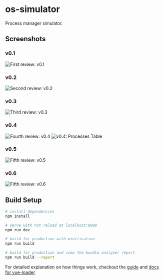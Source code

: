 # os-simulator

Process manager simulator.

## Screenshots

### v0.1
![First review: v0.1](/../screenshots/os-simulator-v0.1-fullpage.png?raw=true "OS-Simulator v0.1")

### v0.2
![Second review: v0.2](/../screenshots/os-simulator-v0.2-fullpage.png?raw=true "OS-Simulator v0.2")

### v0.3
![Third review: v0.3](/../screenshots/os-simulator-v0.3-fullpage.png?raw=true "OS-Simulator v0.3")

### v0.4
![Fourth review: v0.4](/../screenshots/os-simulator-v0.4-fullpage.png?raw=true "OS-Simulator v0.4")
![v0.4: Processes Table](/../screenshots/os-simulator-v0.4-table.png?raw=true "OS-Simulator v0.4: Processes Table")

### v0.5
![Fifth review: v0.5](/../screenshots/os-simulator-v0.5-fullpage.png?raw=true "OS-Simulator v0.5")

### v0.6
![Fifth review: v0.6](/../screenshots/os-simulator-v0.6-fullpage.png?raw=true "OS-Simulator v0.6")

## Build Setup

``` bash
# install dependencies
npm install

# serve with hot reload at localhost:8080
npm run dev

# build for production with minification
npm run build

# build for production and view the bundle analyzer report
npm run build --report
```

For detailed explanation on how things work, checkout the [guide](http://vuejs-templates.github.io/webpack/) and [docs for vue-loader](http://vuejs.github.io/vue-loader).
